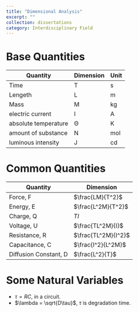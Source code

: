 ```yaml
---
title: "Dimensional Analysis"
excerpt: ""
collection: dissertations
category: Interdisciplinary Field
---
```


# Base Quantities

|Quantity|Dimension|Unit|
|-|-|-|
|Time|T|s|
|Lengeth|L|m|
|Mass|M|kg|
|electric current|I|A|
|absolute temperature|Θ|K|
|amount of substance|N|mol|
|luminous intensity|J|cd|

# Common Quantities

|Quantity|Dimension|
|-|-|
|Force, F|$\frac{LM}{T^2}$|
|Energy, E|$\frac{L^2M}{T^2}$|
|Charge, Q|$TI$|
|Voltage, U|$\frac{TL^2M}{I}$|
|Resistance, R|$\frac{TL^2M}{I^2}$|
|Capacitance, C|$\frac{I^2}{L^2M}$|
|Diffusion Constant, D|$\frac{L^2}{T}$|

# Some Natural Variables

* $\tau = RC$, in a circuit.
* $\lambda = \sqrt{D\tau}$, $\tau$ is degradation time.
